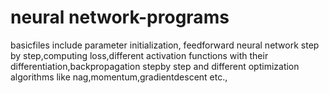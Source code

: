 # neural network-programs
basicfiles include parameter initialization, feedforward neural network step by step,computing loss,different activation functions with their differentiation,backpropagation stepby step and different optimization algorithms like nag,momentum,gradientdescent etc.,
